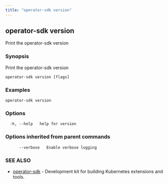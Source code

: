 ```yaml
---
title: "operator-sdk version"
---
```

## operator-sdk version

Print the operator-sdk version

### Synopsis

Print the operator-sdk version

```
operator-sdk version [flags]
```

### Examples

```
operator-sdk version
```

### Options

```
  -h, --help   help for version
```

### Options inherited from parent commands

```
      --verbose   Enable verbose logging
```

### SEE ALSO

* [operator-sdk](../operator-sdk)	 - Development kit for building Kubernetes extensions and tools.

